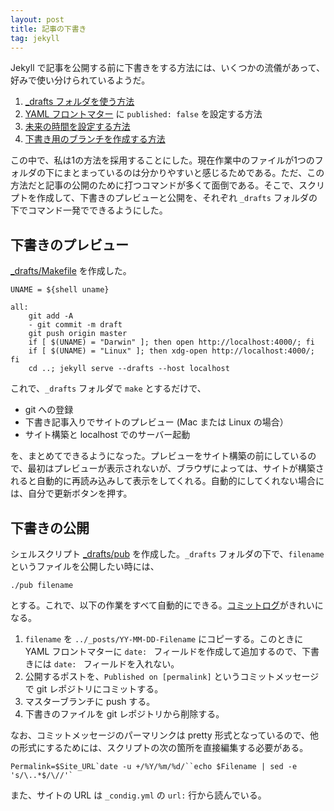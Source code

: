 ```yaml
---
layout: post
title: 記事の下書き
tag: jekyll
---
```

Jekyll で記事を公開する前に下書きをする方法には、いくつかの流儀があって、好みで使い分けられているようだ。

1. [_drafts フォルダを使う方法](http://jekyllrb.com/docs/drafts/)
2. [YAML フロントマター](http://jekyllrb.com/docs/frontmatter/) に ```published: false``` を設定する方法
3. [未来の時間を設定する方法](http://tqclarkson.com/2012/08/22/jekyll-drafts/)
4. [下書き用のブランチを作成する方法](http://qrohlf.com/posts/jekyll-drafts-workflow/)

この中で、私は1の方法を採用することにした。現在作業中のファイルが1つのフォルダの下にまとまっているのは分かりやすいと感じるためである。ただ、この方法だと記事の公開のために打つコマンドが多くて面倒である。そこで、スクリプトを作成して、下書きのプレビューと公開を、それぞれ ```_drafts``` フォルダの下でコマンド一発でできるようにした。

## 下書きのプレビュー

[_drafts/Makefile](https://github.com/sekika/sekika.github.io/blob/master/_drafts/Makefile) を作成した。

~~~
UNAME = ${shell uname}

all:
	git add -A
	- git commit -m draft
	git push origin master
	if [ $(UNAME) = "Darwin" ]; then open http://localhost:4000/; fi
	if [ $(UNAME) = "Linux" ]; then xdg-open http://localhost:4000/; fi
	cd ..; jekyll serve --drafts --host localhost
~~~

これで、```_drafts``` フォルダで ```make``` とするだけで、

- git への登録
- 下書き記事入りでサイトのプレビュー (Mac または Linux の場合）
- サイト構築と localhost でのサーバー起動

を、まとめてできるようになった。プレビューをサイト構築の前にしているので、最初はプレビューが表示されないが、ブラウザによっては、サイトが構築されると自動的に再読み込みして表示をしてくれる。自動的にしてくれない場合には、自分で更新ボタンを押す。

## 下書きの公開

シェルスクリプト [_drafts/pub](https://github.com/sekika/sekika.github.io/blob/master/_drafts/pub) を作成した。```_drafts``` フォルダの下で、```filename``` というファイルを公開したい時には、

~~~
./pub filename
~~~

とする。これで、以下の作業をすべて自動的にできる。[コミットログ](https://github.com/sekika/sekika.github.io/commits/master/_posts/2015-10-19-office-open-xml-git.md)がきれいになる。

1. ```filename``` を ```../_posts/YY-MM-DD-Filename``` にコピーする。このときに YAML フロントマターに ```date: ``` フィールドを作成して追加するので、下書きには ```date: ``` フィールドを入れない。
2. 公開するポストを、```Published on [permalink]``` というコミットメッセージで git レポジトリにコミットする。
3. マスターブランチに push する。
4. 下書きのファイルを git レポジトリから削除する。

なお、コミットメッセージのパーマリンクは pretty 形式となっているので、他の形式にするためには、スクリプトの次の箇所を直接編集する必要がある。

~~~
Permalink=$Site_URL`date -u +/%Y/%m/%d/``echo $Filename | sed -e 's/\..*$/\//'`
~~~

また、サイトの URL は ```_condig.yml``` の ```url:``` 行から読んでいる。
